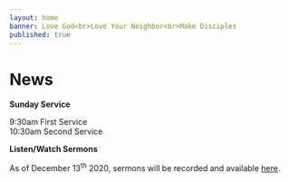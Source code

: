```yaml
---
layout: home
banner: Love God<br>Love Your Neighbor<br>Make Disciples
published: true
---
```


# News

**Sunday Service**

9:30am First Service<br>
10:30am Second Service

**Listen/Watch Sermons**

As of December 13<sup>th</sup> 2020, sermons will be recorded and available [here](/sermons).
